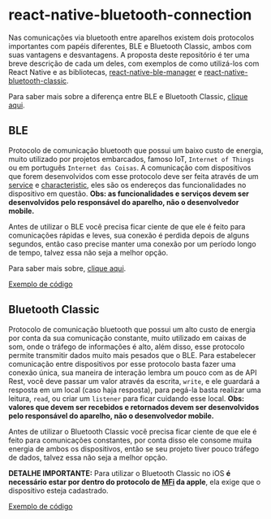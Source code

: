 # react-native-bluetooth-connection

Nas comunicações via bluetooth entre aparelhos existem dois protocolos importantes com papéis diferentes, BLE e Bluetooth Classic, ambos com suas vantagens e desvantagens. A proposta deste repositório é ter uma breve descrição de cada um deles, com exemplos de como utilizá-los com React Native e as bibliotecas, [react-native-ble-manager](https://github.com/innoveit/react-native-ble-manager) e [react-native-bluetooth-classic](https://github.com/kenjdavidson/react-native-bluetooth-classic).

Para saber mais sobre a diferença entre BLE e Bluetooth Classic, [clique aqui](https://medium.com/@akash.kandhare/bluetooth-vs-bluetooth-low-energy-whats-the-difference-74687afcedb1#:~:text=Just%20like%20Bluetooth%2C%20BLE%20operates,Bluetooth%20which%20would%20take%20~100ms).

## BLE

Protocolo de comunicação bluetooth que possui um baixo custo de energia, muito utilizado por projetos embarcados, famoso IoT, `Internet of Things` ou em português `Internet das Coisas`. A comunicação com dispositivos que forem desenvolvidos com esse protocolo deve ser feita através de um [service](https://learn.adafruit.com/introduction-to-bluetooth-low-energy/gatt#services-640991-8) e [characteristic](https://learn.adafruit.com/introduction-to-bluetooth-low-energy/gatt#characteristics-640991-8), eles são os endereços das funcionalidades no dispositivo em questão. **Obs: as funcionalidades e serviços devem ser desenvolvidos pelo responsável do aparelho, não o desenvolvedor mobile.**

Antes de utilizar o BLE você precisa ficar ciente de que ele é feito para comunicações rápidas e leves, sua conexão é perdida depois de alguns segundos, então caso precise manter uma conexão por um período longo de tempo, talvez essa não seja a melhor opção.

Para saber mais sobre, [clique aqui](https://learn.adafruit.com/introduction-to-bluetooth-low-energy).

[Exemplo de código](https://github.com/luanfv/react-native-bluetooth-connection/tree/master/ble)

## Bluetooth Classic

Protocolo de comunicação bluetooth que possui um alto custo de energia por conta da sua comunicação constante, muito utilizado em caixas de som, onde o tráfego de informações é alto, além disso, esse protocolo permite transmitir dados muito mais pesados que o BLE. Para estabelecer comunicação entre dispositivos por esse protocolo basta fazer uma conexão única, sua maneira de interação lembra um pouco com as de API Rest, você deve passar um valor através da escrita, `write`, e ele guardará a resposta em um local (caso haja resposta), para pegá-la basta realizar uma leitura, `read`, ou criar um `listener` para ficar cuidando esse local. **Obs: valores que devem ser recebidos e retornados devem ser desenvolvidos pelo responsável do aparelho, não o desenvolvedor mobile.**

Antes de utilizar o Bluetooth Classic você precisa ficar ciente de que ele é feito para comunicações constantes, por conta disso ele consome muita energia de ambos os dispositivos, então se seu projeto tiver pouco tráfego de dados, talvez essa não seja a melhor opção.

**DETALHE IMPORTANTE:** Para utilizar o Bluetooth Classic no iOS **é necessário estar por dentro do protocolo de [MFi](https://mfi.apple.com/faqs) da apple**, ela exige que o dispositivo esteja cadastrado.

[Exemplo de código](https://github.com/luanfv/react-native-bluetooth-connection/tree/master/classic)
